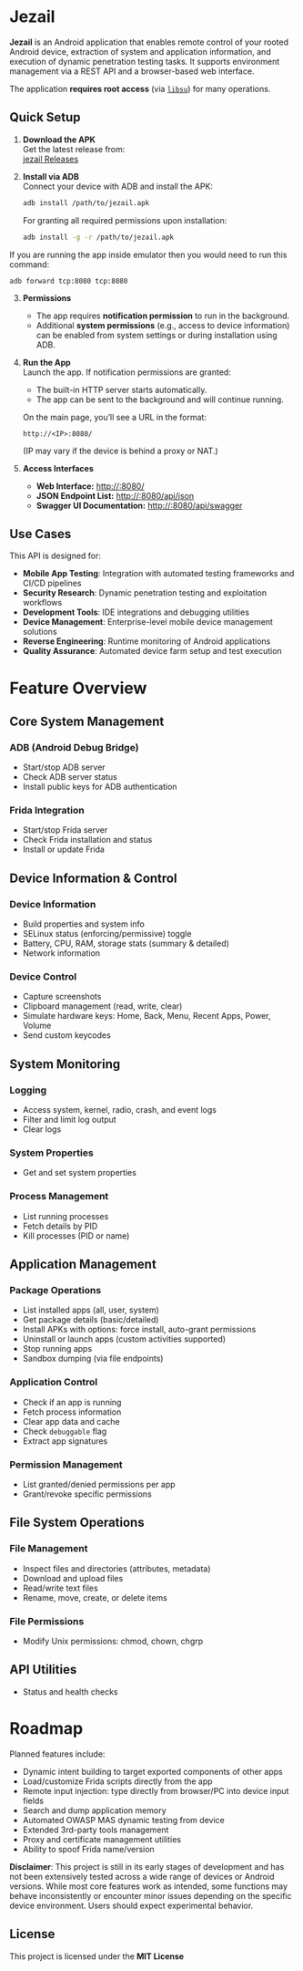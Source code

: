 # Jezail

**Jezail** is an Android application that enables remote control of your rooted Android device, extraction of system and application information, and execution of dynamic penetration testing tasks. It supports environment management via a REST API and a browser-based web interface.

The application **requires root access** (via [`libsu`](https://github.com/topjohnwu/libsu)) for many operations.

## Quick Setup

1. **Download the APK**  
   Get the latest release from:  
   [jezail Releases](https://github.com/zahidaz/jezail/releases)

2. **Install via ADB**  
   Connect your device with ADB and install the APK:
   ```bash
   adb install /path/to/jezail.apk
   ```
   For granting all required permissions upon installation:
   ```bash
   adb install -g -r /path/to/jezail.apk
   ```
If you are running the app inside emulator then you would need to run this command:
```shell
adb forward tcp:8080 tcp:8080
```

3. **Permissions**
    - The app requires **notification permission** to run in the background.
    - Additional **system permissions** (e.g., access to device information) can be enabled from system settings or during installation using ADB.

4. **Run the App**  
   Launch the app. If notification permissions are granted:
    - The built-in HTTP server starts automatically.
    - The app can be sent to the background and will continue running.

   On the main page, you’ll see a URL in the format:
   ```
   http://<IP>:8080/
   ```
   (IP may vary if the device is behind a proxy or NAT.)

5. **Access Interfaces**
    - **Web Interface:** [http://<IP>:8080/](http://<IP>:8080/)
    - **JSON Endpoint List:** [http://<IP>:8080/api/json](http://<IP>:8080/api/json)
    - **Swagger UI Documentation:** [http://<IP>:8080/api/swagger](http://<IP>:8080/api/swagger)


## Use Cases

This API is designed for:
- **Mobile App Testing**: Integration with automated testing frameworks and CI/CD pipelines
- **Security Research**: Dynamic penetration testing and exploitation workflows
- **Development Tools**: IDE integrations and debugging utilities
- **Device Management**: Enterprise-level mobile device management solutions
- **Reverse Engineering**: Runtime monitoring of Android applications
- **Quality Assurance**: Automated device farm setup and test execution


# Feature Overview

## Core System Management

### ADB (Android Debug Bridge)
- Start/stop ADB server
- Check ADB server status
- Install public keys for ADB authentication

### Frida Integration
- Start/stop Frida server
- Check Frida installation and status
- Install or update Frida


## Device Information & Control

### Device Information
- Build properties and system info
- SELinux status (enforcing/permissive) toggle
- Battery, CPU, RAM, storage stats (summary & detailed)
- Network information

### Device Control
- Capture screenshots
- Clipboard management (read, write, clear)
- Simulate hardware keys: Home, Back, Menu, Recent Apps, Power, Volume
- Send custom keycodes


## System Monitoring

### Logging
- Access system, kernel, radio, crash, and event logs
- Filter and limit log output
- Clear logs

### System Properties
- Get and set system properties

### Process Management
- List running processes
- Fetch details by PID
- Kill processes (PID or name)


## Application Management

### Package Operations
- List installed apps (all, user, system)
- Get package details (basic/detailed)
- Install APKs with options: force install, auto-grant permissions
- Uninstall or launch apps (custom activities supported)
- Stop running apps
- Sandbox dumping (via file endpoints)

### Application Control
- Check if an app is running
- Fetch process information
- Clear app data and cache
- Check `debuggable` flag
- Extract app signatures

### Permission Management
- List granted/denied permissions per app
- Grant/revoke specific permissions


## File System Operations

### File Management
- Inspect files and directories (attributes, metadata)
- Download and upload files
- Read/write text files
- Rename, move, create, or delete items

### File Permissions
- Modify Unix permissions: chmod, chown, chgrp


## API Utilities

- Status and health checks


# Roadmap

Planned features include:
- Dynamic intent building to target exported components of other apps
- Load/customize Frida scripts directly from the app
- Remote input injection: type directly from browser/PC into device input fields
- Search and dump application memory
- Automated OWASP MAS dynamic testing from device
- Extended 3rd-party tools management
- Proxy and certificate management utilities
- Ability to spoof Frida name/version


**Disclaimer**: This project is still in its early stages of development and has not been extensively tested across a wide range of devices or Android versions. While most core features work as intended, some functions may behave inconsistently or encounter minor issues depending on the specific device environment. Users should expect experimental behavior.



## License

This project is licensed under the **MIT License**